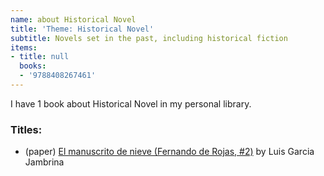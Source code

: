 ```yaml
---
name: about Historical Novel
title: 'Theme: Historical Novel'
subtitle: Novels set in the past, including historical fiction
items:
- title: null
  books:
  - '9788408267461'
---
```

I have 1 book about Historical Novel in my personal library.

### Titles:
- (paper) [El manuscrito de nieve (Fernando de Rojas, #2)](/books/info/9788408267461) by Luis Garcia Jambrina
